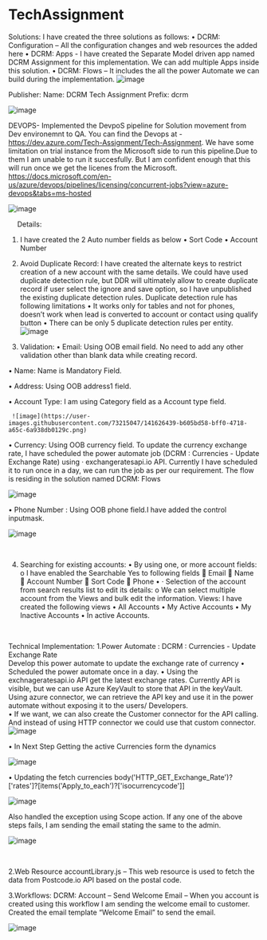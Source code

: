 # TechAssignment
Solutions: 
	I have created the three solutions as follows:
•	DCRM: Configuration – All the configuration changes and web resources the added here 
•	DCRM: Apps - I have created the Separate Model driven app named DCRM Assignment for this implementation. We can add multiple Apps inside this solution.
•	DCRM: Flows – It includes the all the power Automate we can build during the implementation.
![image](https://user-images.githubusercontent.com/73215047/141625647-2633eeb4-2381-455e-a8cc-b9caccb81aba.png)
 
 
Publisher:
	Name: DCRM Tech Assignment 
	Prefix: dcrm
	
![image](https://user-images.githubusercontent.com/73215047/141625885-9b80bac6-896a-4126-880e-f6f1fa9ad0ef.png)
 
 
 DEVOPS-
 Implemented the DevpoS pipeline for Solution movement from Dev environemnt to QA. You can find the Devops at - https://dev.azure.com/Tech-Assignment/Tech-Assignment.
 We have some limitation on trial instance from the Microsoft side to run this pipeline.Due to them I am unable to run it succesfully. But I am confident enough that this will run once we get the licenes from the Microsoft.
 https://docs.microsoft.com/en-us/azure/devops/pipelines/licensing/concurrent-jobs?view=azure-devops&tabs=ms-hosted
 
 ![image](https://user-images.githubusercontent.com/73215047/141657983-12afbfd1-b765-4cc4-a94e-301c24e50e6d.png)

 
 
 
 
Details: 
1. I have created the 2 Auto number fields as below
•	Sort Code
•	Account Number

2. Avoid Duplicate Record: 
    I have created the alternate keys to restrict creation of a new account with the same details. We could have used duplicate detection rule, but DDR will ultimately allow to create duplicate record if user select the ignore and save option, so I have unpublished the existing duplicate detection rules.
    Duplicate detection rule has following limitations
•	It works only for tables and not for phones, doesn’t work when lead is converted to account or contact using qualify button
•	There can be only 5 duplicate detection rules per entity.
 ![image](https://user-images.githubusercontent.com/73215047/141626251-d5b96736-e801-49ae-9377-52e6e9eeeef9.png)



3. Validation:
•	Email: Using OOB email field. No need to add any other validation other than blank data while creating record.  

•	Name: Name is Mandatory Field.

•	Address: Using OOB address1 field.

•	Account Type: I am using Category field as a Account type field.

	 ![image](https://user-images.githubusercontent.com/73215047/141626439-b605bd58-bff0-4718-a65c-6a938db0129c.png)

•	Currency: Using OOB currency field. To update the currency exchange rate, I have scheduled the power automate job (DCRM : Currencies - Update Exchange Rate) using · exchangeratesapi.io API. Currently I have scheduled it to run once in a day, we can run the job as per our requirement. The flow is residing in the solution named DCRM: Flows

 ![image](https://user-images.githubusercontent.com/73215047/141626607-ace80c0e-ad44-4d0d-acdd-76147c420c55.png)

•	Phone Number : Using OOB phone field.I have added the control  inputmask.
	
	
![image](https://user-images.githubusercontent.com/73215047/141658622-953d3927-436a-4c68-a226-43ac0a6cd740.png)

 


4. Searching for existing accounts:
•	By using one, or more account fields:
o	I have enabled the Searchable Yes to following fields
	 Email
	Name
	Account Number 
	Sort Code
	Phone
•	· Selection of the account from search results list to edit its details:
o	We can select multiple account from the Views and bulk edit the information.
Views:
	I have created the following views 
•	All Accounts
•	My Active Accounts
•	My Inactive Accounts
•	In active Accounts.
	

 
	
 

Technical Implementation:
	1.Power Automate : DCRM : Currencies - Update Exchange Rate  
		Develop this power automate to update the exchange rate of currency 
•	Scheduled the power automate once in a day.
•	Using the exchnageratesapi.io API get the latest exchange rates. Currently API is visible, but we can use Azure KeyVault to store that API in the keyVault. Using azure connector, we can retrieve the API key and use it in the power automate without exposing it to the users/ Developers.   
•	If we want, we can also create the Customer connector for the API calling. And instead of using HTTP connector we could use that custom connector.
![image](https://user-images.githubusercontent.com/73215047/141626952-972d222a-b192-4586-92fb-686d1a6ac449.png)

  

•	In Next Step Getting the active Currencies form the dynamics

   ![image](https://user-images.githubusercontent.com/73215047/141627023-07921a85-da08-42a1-b76d-8edf6db2609b.png)


 
•	Updating the fetch currencies 
body('HTTP_GET_Exchange_Rate')?['rates']?[items('Apply_to_each')?['isocurrencycode']]

 ![image](https://user-images.githubusercontent.com/73215047/141627110-ab993741-2e65-4ce9-b028-2a7052f8e4a0.png)


Also handled the exception using Scope action. If any one of the above steps fails, I am sending the email stating the same to the admin.  

![image](https://user-images.githubusercontent.com/73215047/141627199-2218f7a3-6bf8-4702-b0c8-33d7dc7393c9.png)




 

2.Web Resource
accountLibrary.js –
	This web resource is used to fetch the data from Postcode.io API based on the postal code. 


3.Workflows: 
DCRM: Account – Send Welcome Email –
	When you account is created using this workflow I am sending the  welcome email to customer.
	Created the email template “Welcome Email” to send the email. 
 
![image](https://user-images.githubusercontent.com/73215047/141648790-77228c17-cc9c-4c5d-8d1b-98bd69dd8a7f.png)


	

 






      
